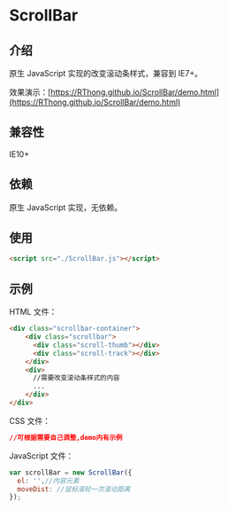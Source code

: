 # ScrollBar

## 介绍

原生 JavaScript 实现的改变滚动条样式，兼容到 IE7+。

效果演示：[https://RThong.github.io/ScrollBar/demo.html](https://RThong.github.io/ScrollBar/demo.html)

## 兼容性

IE10+ 

## 依赖

原生 JavaScript 实现，无依赖。


## 使用

```html
<script src="./ScrollBar.js"></script>
```

## 示例

HTML 文件：

```html
<div class="scrollbar-container">
    <div class="scrollbar">
      <div class="scroll-thumb"></div>
      <div class="scroll-track"></div>
    </div>
    <div>
      //需要改变滚动条样式的内容
      ...
    </div>
</div>
```
CSS 文件：

```css
//可根据需要自己调整,demo内有示例
```

JavaScript 文件：

```js
var scrollBar = new ScrollBar({
  el: '',//内容元素
  moveDist: //鼠标滚轮一次滚动距离
});
```

